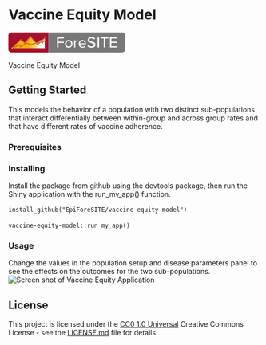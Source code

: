 # Vaccine Equity Model
[![ForeSITE Group](https://github.com/EpiForeSITE/software/raw/e82ed88f75e0fe5c0a1a3b38c2b94509f122019c/docs/assets/foresite-software-badge.svg)](https://github.com/EpiForeSITE)

Vaccine Equity Model



## Getting Started

This models the behavior of a population with two distinct sub-populations
that interact differentially between within-group and across group rates
and that have different rates of vaccine adherence.

### Prerequisites


### Installing

Install the package from github using the devtools package, then run
the Shiny application with the run_my_app() function.

    install_github("EpiForeSITE/vaccine-equity-model")

    vaccine-equity-model::run_my_app()

### Usage

Change the values in the population setup and disease parameters panel to see the effects on the outcomes for the two sub-populations.
![Screen shot of Vaccine Equity Application](https://raw.githubusercontent.com/EpiForeSITE/vaccine-equity-model/refs/heads/main/inst/app/www/figs/screenshot.PNG)

## License

This project is licensed under the [CC0 1.0 Universal](LICENSE.md)
Creative Commons License - see the [LICENSE.md](LICENSE.md) file for
details
